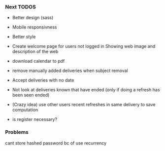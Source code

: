 ### Next TODOS
* Better design (sass) 
* Mobile responsivness
* Better style
* Create welcome page for users not logged in Showing web image and description of the web
* download calendar to pdf

* remove manually added deliveries when subject removal

* Accept deliveries with no date
* Not look at deliveries known that have ended (only if doing a refresh has been seen ended)
* (Crazy idea) use other users recent refreshes in same delivery to save computation
* is register necessary?

### Problems
cant store hashed password bc of use recurrency
